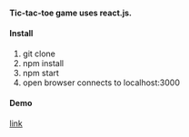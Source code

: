 #### Tic-tac-toe game uses react.js.
#### Install
1. git clone 
2. npm install 
3. npm start 
4. open browser connects to localhost:3000
#### Demo
[link](https://boiling-earth-28865.herokuapp.com/)
